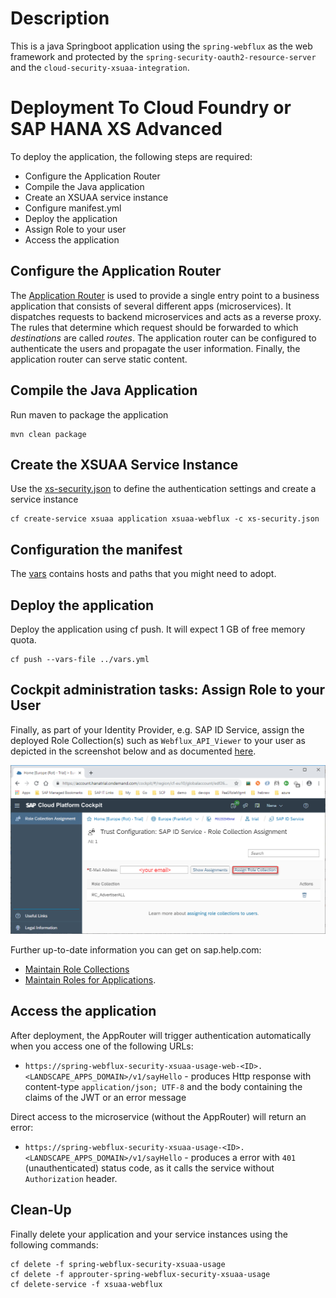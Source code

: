 # Description
This is a java Springboot application using the `spring-webflux` as the web framework and protected by the `spring-security-oauth2-resource-server` and the `cloud-security-xsuaa-integration`.

# Deployment To Cloud Foundry or SAP HANA XS Advanced
To deploy the application, the following steps are required:
- Configure the Application Router
- Compile the Java application
- Create an XSUAA service instance
- Configure manifest.yml
- Deploy the application
- Assign Role to your user
- Access the application

## Configure the Application Router

The [Application Router](./approuter/package.json) is used to provide a single entry point to a business application that consists of several different apps (microservices). It dispatches requests to backend microservices and acts as a reverse proxy. The rules that determine which request should be forwarded to which _destinations_ are called _routes_. The application router can be configured to authenticate the users and propagate the user information. Finally, the application router can serve static content.

## Compile the Java Application
Run maven to package the application
```shell
mvn clean package
```

## Create the XSUAA Service Instance
Use the [xs-security.json](./xs-security.json) to define the authentication settings and create a service instance
```shell
cf create-service xsuaa application xsuaa-webflux -c xs-security.json
```

## Configuration the manifest
The [vars](../vars.yml) contains hosts and paths that you might need to adopt.

## Deploy the application
Deploy the application using cf push. It will expect 1 GB of free memory quota.

```shell
cf push --vars-file ../vars.yml
```


## Cockpit administration tasks: Assign Role to your User
Finally, as part of your Identity Provider, e.g. SAP ID Service, assign the deployed Role Collection(s) such as `Webflux_API_Viewer` to your user as depicted in the screenshot below and as documented [here](https://help.sap.com/viewer/65de2977205c403bbc107264b8eccf4b/Cloud/en-US/9e1bf57130ef466e8017eab298b40e5e.html).

![](../images/SAP_CP_Cockpit_AssignRoleCollectionToUser.png)

Further up-to-date information you can get on sap.help.com:
- [Maintain Role Collections](https://help.sap.com/viewer/65de2977205c403bbc107264b8eccf4b/Cloud/en-US/d5f1612d8230448bb6c02a7d9c8ac0d1.html)
- [Maintain Roles for Applications](https://help.sap.com/viewer/65de2977205c403bbc107264b8eccf4b/Cloud/en-US/7596a0bdab4649ac8a6f6721dc72db19.html).


## Access the application
After deployment, the AppRouter will trigger authentication automatically when you access one of the following URLs:

* `https://spring-webflux-security-xsuaa-usage-web-<ID>.<LANDSCAPE_APPS_DOMAIN>/v1/sayHello` - produces Http response with content-type `application/json; UTF-8` and the body containing the claims of the JWT or an error message

Direct access to the microservice (without the AppRouter) will return an error:

* `https://spring-webflux-security-xsuaa-usage-<ID>.<LANDSCAPE_APPS_DOMAIN>/v1/sayHello` - produces a error with `401` (unauthenticated) status code, as it calls the service without `Authorization` header.

## Clean-Up

Finally delete your application and your service instances using the following commands:
```
cf delete -f spring-webflux-security-xsuaa-usage
cf delete -f approuter-spring-webflux-security-xsuaa-usage
cf delete-service -f xsuaa-webflux
```